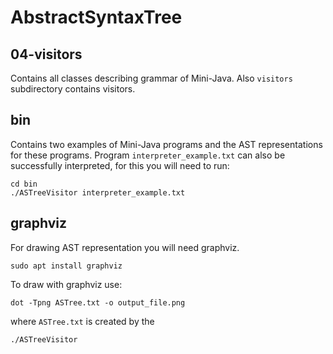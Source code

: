 # AbstractSyntaxTree
## 04-visitors
Contains all classes describing grammar of Mini-Java. Also ```visitors``` subdirectory contains visitors.
## bin
Contains two examples of Mini-Java programs and the AST representations for these programs. Program
```interpreter_example.txt```
can also be successfully interpreted, for this you will need to run:
```
cd bin
./ASTreeVisitor interpreter_example.txt
```
## graphviz
For drawing AST representation you will need graphviz.
```
sudo apt install graphviz
```
To draw with graphviz use:
```
dot -Tpng ASTree.txt -o output_file.png
```
where ```ASTree.txt``` is created by the 
```
./ASTreeVisitor
```
